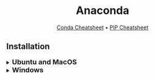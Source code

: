 <div align="center">

Anaconda
=============================

<a href="data/conda_cheatsheet.pdf">Conda Cheatsheet</a> •
<a href="data/pip_cheatsheet.pdf">PIP Cheatsheet</a>
</div>

## Installation

<details>
<summary><b style="font-size:18px">Ubuntu and MacOS</b></summary>

If the path is not automatically add to the `.bashrc` file. So in this case,
we can manually add it as follows:

```shell
sudo nano ~/.basrc        # Ubuntu
sudo nano ~/.bash_profile # MacOS
```

Paste the following text at the end of the file:

```shell
# >>> conda init >>>
# !! Contents within this block are managed by 'conda init' !!
__conda_setup="$(CONDA_REPORT_ERRORS=false '/home/longpham/anaconda3/bin/conda' shell.bash hook 2> /dev/null)"
if [ $? -eq 0 ]; then
    \eval "$__conda_setup"
else
    if [ -f "/home/longpham/anaconda3/etc/profile.d/conda.sh" ]; then
        . "/home/longpham/anaconda3/etc/profile.d/conda.sh"
        CONDA_CHANGEPS1=false conda activate base
    else
        \export PATH="/home/longpham/anaconda3/bin:$PATH"
    fi
fi
unset __conda_setup
# <<< conda init <<
```

</details>

<details>
<summary><b style="font-size:18px">Windows</b></summary>

Make sure to add the path to `anaconda3/bin` and `anaconda3/lib` in `PATH`
environment.
</details>
